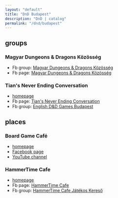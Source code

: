 ```yaml
---
layout: "default"
title: "DnD Budapest"
description: "DnD | catalog"
permalink: "/dnd/budapest"
---
```


## groups

### Magyar Dungeons & Dragons Közösség

- Fb group: [Magyar Dungeons & Dragons Közösség](https://www.facebook.com/groups/752345181529081)
- Fb page: [Magyar Dungeons & Dragons Közösség](https://www.facebook.com/Magyar-Dungeons-Dragons-K%C3%B6z%C3%B6ss%C3%A9g-325343151198496/)

### Tian's Never Ending Conversation

- [homepage](https://www.tianandcompany.com)
- Fb page: [Tian's Never Ending Conversation](https://www.facebook.com/tianandcompany)
- Fb group: [English D&D Games Budapest](https://www.facebook.com/groups/385900859047129)

## places

### Board Game Café

- [homepage](https://boardgamecafe.hu)
- [Facebook page](https://www.facebook.com/boardgamecafebudapest)
- [YouTube channel](https://www.youtube.com/channel/UCM_riS_L76n6FNOTj8-1bqA)

### HammerTime Cafe

- [homepage](https://hammertimecafe.hu)
- Fb page: [HammerTime Cafe](https://www.facebook.com/hammertimecafe)
- Fb group: [HammerTime Cafe Játékos Kereső](https://www.facebook.com/groups/HammerTimeCafeJatekosKereso)
